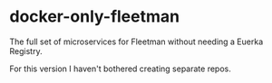 # docker-only-fleetman
The full set of microservices for Fleetman without needing a Euerka Registry.

For this version I haven't bothered creating separate repos.
